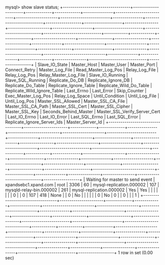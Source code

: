 mysql> show slave status;
+----------------------------------+----------------------+-------------+-------------+---------------+--------------------------+---------------------+-------------------------+---------------+--------------------------+------------------+-------------------+-----------------+---------------------+--------------------+------------------------+-------------------------+-----------------------------+------------+------------+--------------+---------------------+-----------------+-----------------+----------------+---------------+--------------------+--------------------+--------------------+-----------------+-------------------+----------------+-----------------------+-------------------------------+---------------+---------------+----------------+----------------+-----------------------------+------------------+
| Slave_IO_State                   | Master_Host          | Master_User | Master_Port | Connect_Retry | Master_Log_File          | Read_Master_Log_Pos | Relay_Log_File          | Relay_Log_Pos | Relay_Master_Log_File    | Slave_IO_Running | Slave_SQL_Running | Replicate_Do_DB | Replicate_Ignore_DB | Replicate_Do_Table | Replicate_Ignore_Table | Replicate_Wild_Do_Table | Replicate_Wild_Ignore_Table | Last_Errno | Last_Error | Skip_Counter | Exec_Master_Log_Pos | Relay_Log_Space | Until_Condition | Until_Log_File | Until_Log_Pos | Master_SSL_Allowed | Master_SSL_CA_File | Master_SSL_CA_Path | Master_SSL_Cert | Master_SSL_Cipher | Master_SSL_Key | Seconds_Behind_Master | Master_SSL_Verify_Server_Cert | Last_IO_Errno | Last_IO_Error | Last_SQL_Errno | Last_SQL_Error | Replicate_Ignore_Server_Ids | Master_Server_Id |
+----------------------------------+----------------------+-------------+-------------+---------------+--------------------------+---------------------+-------------------------+---------------+--------------------------+------------------+-------------------+-----------------+---------------------+--------------------+------------------------+-------------------------+-----------------------------+------------+------------+--------------+---------------------+-----------------+-----------------+----------------+---------------+--------------------+--------------------+--------------------+-----------------+-------------------+----------------+-----------------------+-------------------------------+---------------+---------------+----------------+----------------+-----------------------------+------------------+
| Waiting for master to send event | xpandsebc1.xpand.com | root        |        3306 |            60 | mysql-replication.000002 |                 107 | mysqld-relay-bin.000002 |           261 | mysql-replication.000002 | Yes              | Yes               |                 |                     |                    |                        |                         |                             |          0 |            |            0 |                 107 |             418 | None            |                |             0 | No                 |                    |                    |                 |                   |                |                     0 | No                            |             0 |               |              0 |                |                             |                1 |
+----------------------------------+----------------------+-------------+-------------+---------------+--------------------------+---------------------+-------------------------+---------------+--------------------------+------------------+-------------------+-----------------+---------------------+--------------------+------------------------+-------------------------+-----------------------------+------------+------------+--------------+---------------------+-----------------+-----------------+----------------+---------------+--------------------+--------------------+--------------------+-----------------+-------------------+----------------+-----------------------+-------------------------------+---------------+---------------+----------------+----------------+-----------------------------+------------------+
1 row in set (0.00 sec)

